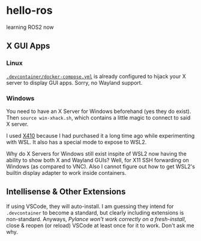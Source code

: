 # hello-ros

learning ROS2 now

## X GUI Apps

### Linux

[`.devcontainer/docker-compose.yml`](.devcontainer/docker-compose.yml) is already configured to hijack your X server to display GUI apps. Sorry, no Wayland support.

### Windows

You need to have an X Server for Windows beforehand (yes they do exist). Then `source win-xhack.sh`, which contains a little magic to connect to said X server.

I used [X410](https://x410.dev/) because I had purchased it a long time ago while experimenting with WSL. It also has a special mode to expose to WSL2.

Why do X Servers for Windows still exist inspite of WSL2 now having the ability to show both X and Wayland GUIs? Well, for X11 SSH forwarding on Windows (as compared to VNC). Also I cannot figure out how to get WSL2's builtin display adapter to work inside containers.

## Intellisense & Other Extensions

If using VSCode, they will auto-install. I am guessing they intend for `.devcontainer` to become a standard, but clearly including extensions is non-standard. Anyways, _Pylance won't work correctly on a fresh-install_, close & reopen (or reload) VSCode at least once for it to work. Don't ask me why.
